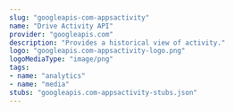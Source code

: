 ```yaml
---
slug: "googleapis-com-appsactivity"
name: "Drive Activity API"
provider: "googleapis.com"
description: "Provides a historical view of activity."
logo: "googleapis.com-appsactivity-logo.png"
logoMediaType: "image/png"
tags:
- name: "analytics"
- name: "media"
stubs: "googleapis.com-appsactivity-stubs.json"
---
```

